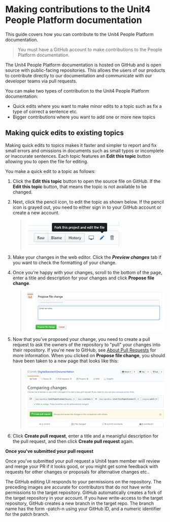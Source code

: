 # Making contributions to the Unit4 People Platform documentation

This guide covers how you can contribute to the Unit4 People Platform documentation.

 > You must have a GitHub account to make contributions to the People Platform documentation.

The Unit4 People Platform documentation is hosted on GitHub and is open source with public-facing repositories. This allows the users of our products to contribute directly to our documentation and communicate with our developer teams via pull requests.

You can make two types of contribution to the Unit4 People Platform documentation:

- Quick edits where you want to make minor edits to a topic such as fix a type of correct a sentence etc.
- Bigger contributions where you want to add one or more new topics
## Making quick edits to existing topics

Making quick edits to topics makes it faster and simpler to report and fix small errors and omissions in documents such as small typos or incomplete or inaccurate sentences. Each topic features an **Edit this topic** button allowing you to open the file for editing.

You make a  quick edit to a topic as follows:

1. Click the **Edit this topic** button to open the source file on GitHub. If the **Edit this topic** button, that means the topic is not available to be changed.
2. Next, click the pencil icon, to edit the topic as shown below. If the pencil icon is grayed out, you need to either sign in to your GitHub account or create a new account.

    >![](docs/images/edit-in-github.png) 

3. Make your changes in the web editor. Click the _**Preview changes**_ tab if you want to check the formatting of your change.

4. Once you're happy with your changes, scroll to the bottom of the page, enter a title and description for your changes and click **Propose file change**.
    >![](docs/images/propose-file-changes75pct.png)

5. Now that you've proposed your change, you need to create a pull request to ask the owners of the repository to "pull" your changes into their repository. If you're new to GitHub, see [About Pull Requests](https://help.github.com/en/articles/about-pull-requests) for more information. When you clicked on **Propose file change**, you should have been taken to a new page that looks like this:

    >![](docs/images/create-pull-request75pct.png)

6. Click **Create pull request**, enter a title and a meanigful description for the pull request, and then click **Create pull request** again. 

**Once you've submitted your pull request**

Once you've submitted your pull request a Unit4 team member will review and merge your PR if it looks good, or you might get some feedback with requests for other changes or proposals for alternative changes etc..

The GitHub editing UI responds to your permissions on the repository. The preceding images are accurate for contributors that do not have write permissions to the target repository. GitHub automatically creates a fork of the target repository in your account. If you have write-access to the target repository, GitHub creates a new branch in the target repo. The branch name has the form <GitHubId>-patch-n using your GitHub ID, and a numeric identifier for the patch branch.
